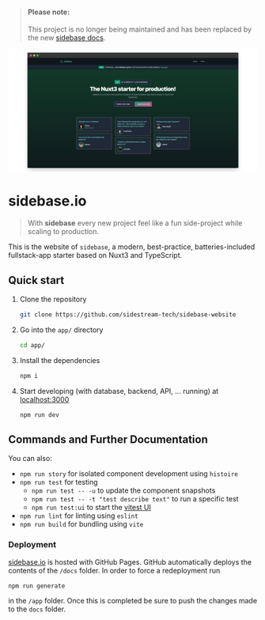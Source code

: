 > #### Please note:
> This project is no longer being maintained and has been replaced by the new [sidebase docs](https://github.com/sidebase/docs).

![sidebase](./.github/sidebase.png)

# sidebase.io

> With **sidebase** every new project feel like a fun side-project while scaling to production.

This is the website of `sidebase`, a modern, best-practice, batteries-included fullstack-app starter based on Nuxt3 and TypeScript.

## Quick start

1. Clone the repository
    ```sh
    git clone https://github.com/sidestream-tech/sidebase-website
    ```
2. Go into the `app/` directory
    ```sh
    cd app/
    ```
3. Install the dependencies
    ```sh
    npm i
    ```
4. Start developing (with database, backend, API, ... running) at [localhost:3000](http://localhost:3000)
    ```sh
    npm run dev
    ```

## Commands and Further Documentation

You can also:
- `npm run story` for isolated component development using `histoire`
- `npm run test` for testing
    - `npm run test -- -u` to update the component snapshots
    - `npm run test -- -t "test describe text"` to run a specific test
    - `npm run test:ui` to start the [vitest UI](https://vitest.dev/guide/ui.html)
- `npm run lint` for linting using `eslint`
- `npm run build` for bundling using `vite`

### Deployment
[sidebase.io](https://sidebase.io) is hosted with GitHub Pages.
GitHub automatically deploys the contents of the `/docs` folder.
In order to force a redeployment run
```sh
npm run generate
```
in the `/app` folder. Once this is completed be sure to push the changes made to the `docs` folder.
